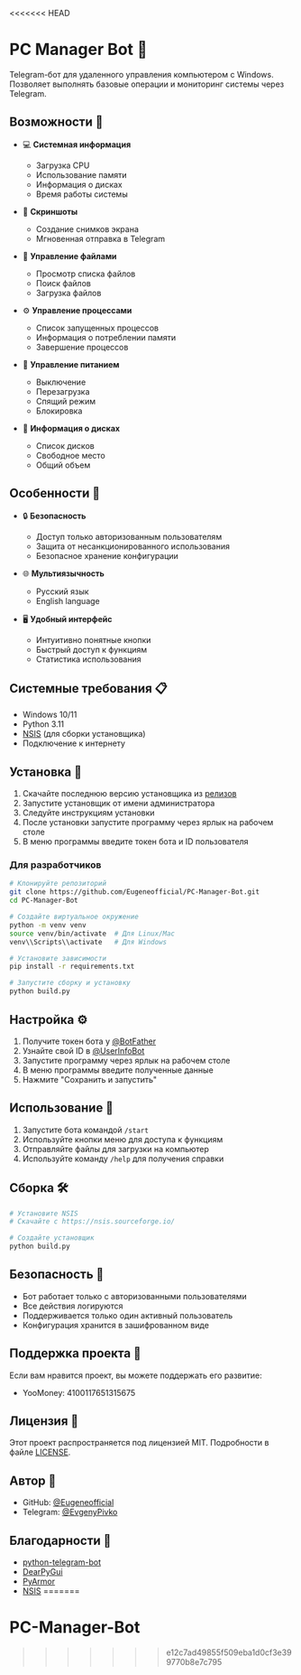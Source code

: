 <<<<<<< HEAD
# PC Manager Bot 🤖

Telegram-бот для удаленного управления компьютером с Windows. Позволяет выполнять базовые операции и мониторинг системы через Telegram.

## Возможности 🚀

- 💻 **Системная информация**
  - Загрузка CPU
  - Использование памяти
  - Информация о дисках
  - Время работы системы

- 📸 **Скриншоты**
  - Создание снимков экрана
  - Мгновенная отправка в Telegram

- 📂 **Управление файлами**
  - Просмотр списка файлов
  - Поиск файлов
  - Загрузка файлов

- ⚙️ **Управление процессами**
  - Список запущенных процессов
  - Информация о потреблении памяти
  - Завершение процессов

- 🔌 **Управление питанием**
  - Выключение
  - Перезагрузка
  - Спящий режим
  - Блокировка

- 💾 **Информация о дисках**
  - Список дисков
  - Свободное место
  - Общий объем

## Особенности 🌟

- 🔒 **Безопасность**
  - Доступ только авторизованным пользователям
  - Защита от несанкционированного использования
  - Безопасное хранение конфигурации

- 🌐 **Мультиязычность**
  - Русский язык
  - English language

- 🖥️ **Удобный интерфейс**
  - Интуитивно понятные кнопки
  - Быстрый доступ к функциям
  - Статистика использования

## Системные требования 📋

- Windows 10/11
- Python 3.11
- [NSIS](https://nsis.sourceforge.io/) (для сборки установщика)
- Подключение к интернету

## Установка 🔧

1. Скачайте последнюю версию установщика из [релизов](https://github.com/Eugeneofficial/PC-Manager-Bot/releases)
2. Запустите установщик от имени администратора
3. Следуйте инструкциям установки
4. После установки запустите программу через ярлык на рабочем столе
5. В меню программы введите токен бота и ID пользователя

### Для разработчиков

```bash
# Клонируйте репозиторий
git clone https://github.com/Eugeneofficial/PC-Manager-Bot.git
cd PC-Manager-Bot

# Создайте виртуальное окружение
python -m venv venv
source venv/bin/activate  # Для Linux/Mac
venv\\Scripts\\activate   # Для Windows

# Установите зависимости
pip install -r requirements.txt

# Запустите сборку и установку
python build.py
```

## Настройка ⚙️

1. Получите токен бота у [@BotFather](https://t.me/botfather)
2. Узнайте свой ID в [@UserInfoBot](https://t.me/userinfobot)
3. Запустите программу через ярлык на рабочем столе
4. В меню программы введите полученные данные
5. Нажмите "Сохранить и запустить"

## Использование 📱

1. Запустите бота командой `/start`
2. Используйте кнопки меню для доступа к функциям
3. Отправляйте файлы для загрузки на компьютер
4. Используйте команду `/help` для получения справки

## Сборка 🛠️

```bash
# Установите NSIS
# Скачайте с https://nsis.sourceforge.io/

# Создайте установщик
python build.py
```

## Безопасность 🔐

- Бот работает только с авторизованными пользователями
- Все действия логируются
- Поддерживается только один активный пользователь
- Конфигурация хранится в зашифрованном виде

## Поддержка проекта 💝

Если вам нравится проект, вы можете поддержать его развитие:

- YooMoney: 4100117651315675

## Лицензия 📄

Этот проект распространяется под лицензией MIT. Подробности в файле [LICENSE](LICENSE).

## Автор 👤

- GitHub: [@Eugeneofficial](https://github.com/Eugeneofficial)
- Telegram: [@EvgenyPivko](https://t.me/EvgenyPivko)

## Благодарности 🙏

- [python-telegram-bot](https://github.com/python-telegram-bot/python-telegram-bot)
- [DearPyGui](https://github.com/hoffstadt/DearPyGui)
- [PyArmor](https://github.com/dashingsoft/pyarmor)
- [NSIS](https://nsis.sourceforge.io/)
=======
# PC-Manager-Bot
>>>>>>> e12c7ad49855f509eba1d0cf3e399770b8e7c795
